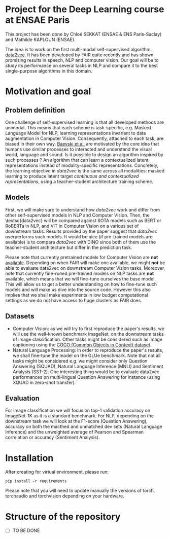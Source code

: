 # Project for the Deep Learning course at ENSAE Paris

This project has been done by Chloé SEKKAT (ENSAE \& ENS Paris-Saclay) and Mathilde KAPLOUN (ENSAE).  

The idea is to work on the first multi-modal self-supervised algorithm: [data2vec](https://arxiv.org/abs/2202.03555). 
It has been developed by FAIR quite recently and has shown promising results in speech, NLP and computer vision. Our 
goal will be to study its performance on several tasks in NLP and compare it to the best single-purpose algorithms in 
this domain. 

# Motivation and goal

## Problem definition 

One challenge of self-supervised learning is that all developed methods are unimodal. This means that each scheme is 
task-specific, e.g. Masked Language Model for NLP, learning representations invariant to data augmentation in Computer 
Vision. Consequently, attached to each task, are biased in their own way. [Baevski et al.](https://arxiv.org/abs/2202.03555) 
are motivated by the core idea that humans use similar processes to interacted and understand the visual world, language 
and sound. Is it possible to design an algorithm inspired by such processes ? An algorithm that can learn a contextualized 
latent representations instead of modality-specific representations. Concretely, the learning objective in _data2vec_ is 
the same across all modalities: masked learning to produce latent target _continuous and contextualized representations_, 
using a teacher-student architecture training scheme.

## Models

First, we will make sure to understand how _data2vec_ work and differ from other self-supervised models in NLP and 
Computer Vision. Then, the \textsc{data2vec} will be compared against SOTA models such as BERT or RoBERTa in NLP, and 
ViT in Computer Vision on a various set of downstream tasks. Results provided by the paper suggest that _data2vec_ 
overperforms such models. It would be nice (if pre-trained models are available) is to compare _data2vec_ with DINO 
since both of them use the teacher-student architecture but differ in the prediction task. 

Please note that currently pretrained models for Computer Vision are **not** [available](https://github.com/pytorch/fairseq/tree/main/examples/data2vec). 
Depending on when FAIR will make one available, we might **not** be able to evaluate data2vec on downstream Computer Vision 
tasks. Moreover, note that currently fine-runed pre-trained models on NLP tasks are **not** available, which means that 
we will fine-tune ourselves the base model. This will allow us to get a better understanding on how to fine-tune such 
models and will make us dive into the source code. However this also implies that we shall make experiments in low budget
computational settings as we do not have access to huge clusters as FAIR does.

## Datasets

- Computer Vision: as we will try to first reproduce the paper's results, we will use the well-known benchmark ImageNet, 
on the downstream tasks of image classification. Other tasks might be considered such as image captioning using the [COCO 
(Common Objects in Context) dataset](https://cocodataset.org/).
- Natural Language Processing: in order to reproduce the paper's results, we shall fine-tune the model on the GLUe benchmark. 
Note that not all tasks might be considered e.g. we might consider only Question Answering (SQUAD), Natural Language Inference 
(MNLI) and Sentiment Analysis (SST-2). One interesting thing would be to evaluate data2vec performances on multi-lingual 
Question Answering for instance (using XQUAD in zero-shot transfer).

## Evaluation

For image classification we will focus on top-1 validation accuracy on ImageNet-1K as it is a standard benchmark. 
For NLP, depending on the downstream task we will look at the F1-score (Question Answering), accuracy on both the macthed 
and unmatched dev sets (Natural Language Inference) and the unweighted average of Pearson and Spearman correlation or 
accuracy (Sentiment Analysis). 

# Installation 

After creating for virtual environment, please run:

``
pip install -r requirements
``

Please note that you will need to update manually the versions of torch, torchaudio and torchvision depending on your hardware.

# Structure of the repository 

- [ ] TO BE DONE
